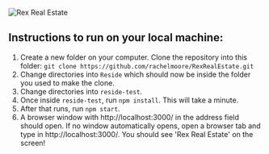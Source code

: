 
![Rex Real Estate](http://res.cloudinary.com/df9oqycdp/image/upload/v1520829370/rexrealestate1_rzzy1y.png)


## Instructions to run on your local machine:

1. Create a new folder on your computer. Clone the repository into this folder: `git clone https://github.com/rachelmoore/RexRealEstate.git`
2. Change directories into `Reside` which should now be inside the folder you used to make the clone. 
3. Change directories into `reside-test`. 
4. Once inside `reside-test`, run `npm install`. This will take a minute. 
5. After that runs, run `npm start`.  
4. A browser window with http://localhost:3000/ in the address field should open. If no window automatically opens, open a browser tab and type in http://localhost:3000/. You should see 'Rex Real Estate' on the screen!
